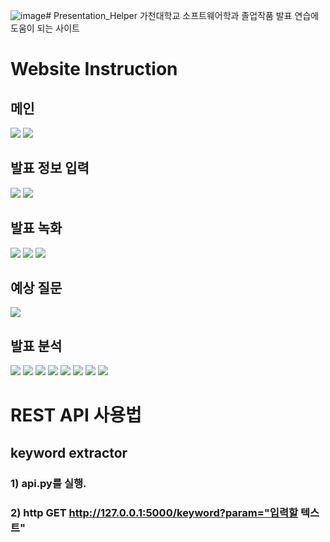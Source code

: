 ![image](https://github.com/kingmaker-presentation-helper/Presentation_Helper/assets/57437648/e7112eca-04e0-4387-839f-782d8fb74a4c)# Presentation_Helper
가천대학교 소프트웨어학과 졸업작품
발표 연습에 도움이 되는 사이트

# Website Instruction

## 메인
<img src="https://github.com/kingmaker-presentation-helper/Presentation_Helper/assets/57437648/f24511d5-221e-4cd8-ac32-bcbfd5406113">
<img src="https://github.com/kingmaker-presentation-helper/Presentation_Helper/assets/57437648/758a9b0b-ca33-4242-9c6a-18c155b5e85d">

## 발표 정보 입력
<img src="https://github.com/kingmaker-presentation-helper/Presentation_Helper/assets/57437648/328f96b1-78f5-4e6a-b05c-38d7c94fdb44">
<img src="https://github.com/kingmaker-presentation-helper/Presentation_Helper/assets/57437648/9153d729-57ec-41e9-9761-88925ad1fab8">

## 발표 녹화
<img src="https://github.com/kingmaker-presentation-helper/Presentation_Helper/assets/57437648/a5181836-f8ad-4f5c-ac63-fe1551e95a50">
<img src="https://github.com/kingmaker-presentation-helper/Presentation_Helper/assets/57437648/6f6488ee-4a70-42ee-a619-38632bb62be4">
<img src="https://github.com/kingmaker-presentation-helper/Presentation_Helper/assets/57437648/07a6e041-9998-4450-9cfd-ccfec134f4a2">

## 예상 질문
<img src="https://github.com/kingmaker-presentation-helper/Presentation_Helper/assets/57437648/ec29b762-db27-4bd1-bec8-61819db0e995">

## 발표 분석
<img src="https://github.com/kingmaker-presentation-helper/Presentation_Helper/assets/57437648/b835fee3-574d-4bd6-b2ab-2f1605e52f02">
<img src="https://github.com/kingmaker-presentation-helper/Presentation_Helper/assets/57437648/23faa517-819d-43c9-bec4-c375df44c582">
<img src="https://github.com/kingmaker-presentation-helper/Presentation_Helper/assets/57437648/fb659f48-bf16-449a-b029-13bcbfbff7dc">
<img src="https://github.com/kingmaker-presentation-helper/Presentation_Helper/assets/57437648/b9b20bce-707d-4a74-ad85-079ff52b319d">
<img src="https://github.com/kingmaker-presentation-helper/Presentation_Helper/assets/57437648/f44921e2-08ab-4acc-bab1-6c9d94628716">
<img src="https://github.com/kingmaker-presentation-helper/Presentation_Helper/assets/57437648/ea13a134-28f6-4a36-8abc-b1455b642958">
<img src="https://github.com/kingmaker-presentation-helper/Presentation_Helper/assets/57437648/a5db12af-7094-493e-aac8-e331aa1ffb21">
<img src="https://github.com/kingmaker-presentation-helper/Presentation_Helper/assets/57437648/b7ed4982-aeee-4d30-ae3b-f4e462ab1414">

# REST API 사용법

## keyword extractor
### 1) api.py를 실행.

### 2) http GET http://127.0.0.1:5000/keyword?param="입력할 텍스트"
